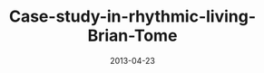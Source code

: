 ---
layout: music 
title: "Case-study-in-rhythmic-living-Brian-Tome"
series: "Rhythm"
date: 2013-04-23 
description: "Brian Tome presents a case study in rhythmic living."
audio: "http://www.crossroads.net/players/media/hq/rhythm_01a.mp3"
audio-duration: "36:03"
---